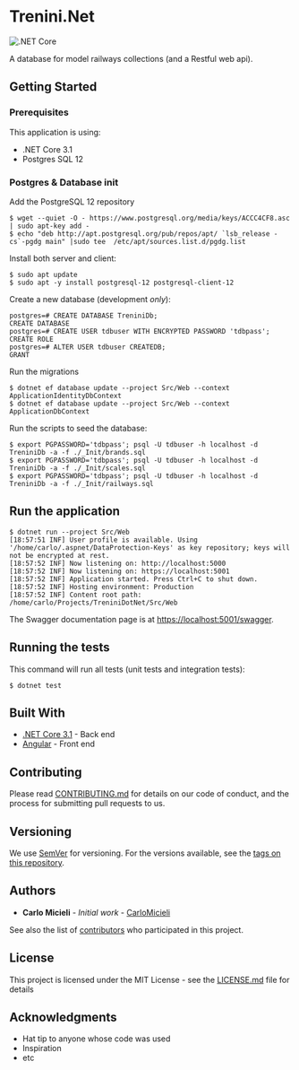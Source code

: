 # Trenini.Net

![.NET Core](https://github.com/CarloMicieli/TreniniDotNet/workflows/.NET%20Core/badge.svg)

A database for model railways collections (and a Restful web api).

## Getting Started

### Prerequisites

This application is using:

- .NET Core 3.1
- Postgres SQL 12

### Postgres & Database init

Add the PostgreSQL 12 repository

```
$ wget --quiet -O - https://www.postgresql.org/media/keys/ACCC4CF8.asc | sudo apt-key add -
$ echo "deb http://apt.postgresql.org/pub/repos/apt/ `lsb_release -cs`-pgdg main" |sudo tee  /etc/apt/sources.list.d/pgdg.list
```

Install both server and client:

```
$ sudo apt update
$ sudo apt -y install postgresql-12 postgresql-client-12
```

Create a new database (development *only*):

```
postgres=# CREATE DATABASE TreniniDb;
CREATE DATABASE
postgres=# CREATE USER tdbuser WITH ENCRYPTED PASSWORD 'tdbpass';
CREATE ROLE
postgres=# ALTER USER tdbuser CREATEDB;
GRANT
```

Run the migrations

```
$ dotnet ef database update --project Src/Web --context ApplicationIdentityDbContext
$ dotnet ef database update --project Src/Web --context ApplicationDbContext
```

Run the scripts to seed the database:

```
$ export PGPASSWORD='tdbpass'; psql -U tdbuser -h localhost -d TreniniDb -a -f ./_Init/brands.sql
$ export PGPASSWORD='tdbpass'; psql -U tdbuser -h localhost -d TreniniDb -a -f ./_Init/scales.sql
$ export PGPASSWORD='tdbpass'; psql -U tdbuser -h localhost -d TreniniDb -a -f ./_Init/railways.sql
```

## Run the application

```
$ dotnet run --project Src/Web
[18:57:51 INF] User profile is available. Using '/home/carlo/.aspnet/DataProtection-Keys' as key repository; keys will not be encrypted at rest.
[18:57:52 INF] Now listening on: http://localhost:5000
[18:57:52 INF] Now listening on: https://localhost:5001
[18:57:52 INF] Application started. Press Ctrl+C to shut down.
[18:57:52 INF] Hosting environment: Production
[18:57:52 INF] Content root path: /home/carlo/Projects/TreniniDotNet/Src/Web
```

The Swagger documentation page is at [https://localhost:5001/swagger](https://localhost:5001/swagger).

## Running the tests

This command will run all tests (unit tests and integration tests):

```
$ dotnet test
```

## Built With

* [.NET Core 3.1](http://dot.net) - Back end
* [Angular](https://www.angular.io/) - Front end 

## Contributing

Please read [CONTRIBUTING.md](https://gist.github.com/PurpleBooth/b24679402957c63ec426) for details on our code of conduct, and the process for submitting pull requests to us.

## Versioning

We use [SemVer](http://semver.org/) for versioning. For the versions available, see the [tags on this repository](https://github.com/CarloMicieli/TreniniDotNet/tags). 

## Authors

* **Carlo Micieli** - *Initial work* - [CarloMicieli](https://github.com/CarloMicieli)

See also the list of [contributors](https://github.com/CarloMicieli/TreniniDotNet/contributors) who participated in this project.

## License

This project is licensed under the MIT License - see the [LICENSE.md](LICENSE.md) file for details

## Acknowledgments

* Hat tip to anyone whose code was used
* Inspiration
* etc
